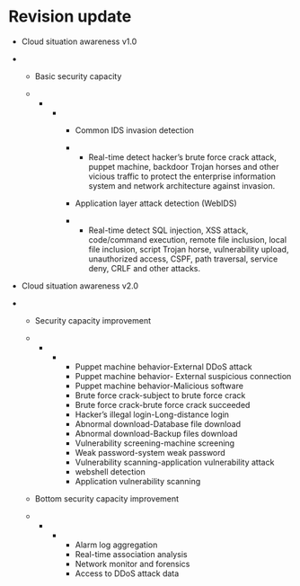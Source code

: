 # Revision update

- Cloud situation awareness v1.0

- - Basic security capacity

  - - - - Common IDS invasion detection

        - - Real-time detect hacker’s brute force crack attack, puppet machine, backdoor Trojan horses and other vicious traffic to protect the enterprise information system and network architecture against invasion. 

        - Application layer attack detection (WebIDS) 

        - - Real-time detect SQL injection, XSS attack, code/command execution, remote file inclusion, local file inclusion, script Trojan horse, vulnerability upload, unauthorized access, CSPF, path traversal, service deny, CRLF and other attacks. 

- Cloud situation awareness v2.0

- - Security capacity improvement

  - - - - Puppet machine behavior-External DDoS attack
        - Puppet machine behavior- External suspicious connection
        - Puppet machine behavior-Malicious software
        - Brute force crack-subject to brute force crack 
        - Brute force crack-brute force crack succeeded
        - Hacker’s illegal login-Long-distance login
        - Abnormal download-Database file download 
        - Abnormal download-Backup files download 
        - Vulnerability screening-machine screening
        - Weak password-system weak password 
        - Vulnerability scanning-application vulnerability attack 
        - webshell detection
        - Application vulnerability scanning 

  - Bottom security capacity improvement

  - - - - Alarm log aggregation 
        - Real-time association analysis
        - Network monitor and forensics
        - Access to DDoS attack data 